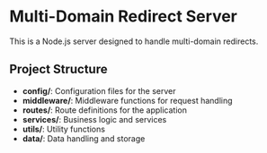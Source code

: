 # Multi-Domain Redirect Server

This is a Node.js server designed to handle multi-domain redirects. 

## Project Structure
- **config/**: Configuration files for the server
- **middleware/**: Middleware functions for request handling
- **routes/**: Route definitions for the application
- **services/**: Business logic and services
- **utils/**: Utility functions
- **data/**: Data handling and storage
